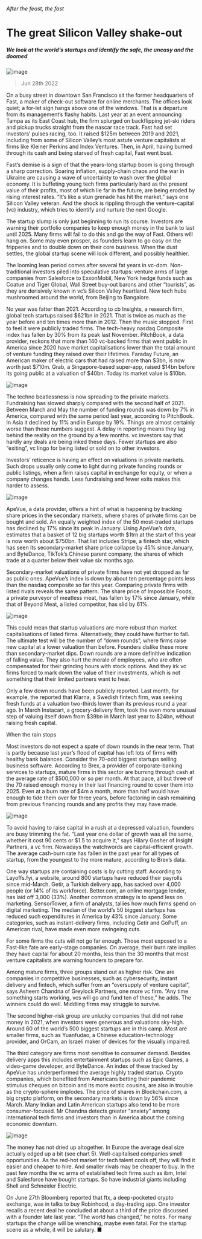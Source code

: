 ###### After the feast, the fast
# The great Silicon Valley shake-out 
##### We look at the world’s startups and identify the safe, the uneasy and the doomed 
![image](images/20220702_WBD002.jpg) 
> Jun 28th 2022 
On a busy street in downtown San Francisco sit the former headquarters of Fast, a maker of check-out software for online merchants. The offices look quiet; a for-let sign hangs above one of the windows. That is a departure from its management’s flashy habits. Last year at an event announcing Tampa as its East Coast hub, the firm splurged on backflipping jet-ski riders and pickup trucks straight from the nascar race track. Fast had set investors’ pulses racing, too. It raised $125m between 2019 and 2021, including from some of Silicon Valley’s most astute venture capitalists at firms like Kleiner Perkins and Index Ventures. Then, in April, having burned through its cash and being starved of fresh capital, Fast went bust. 
Fast’s demise is a sign of that the years-long startup boom is going through a sharp correction. Soaring inflation, supply-chain chaos and the war in Ukraine are causing a wave of uncertainty to wash over the global economy. It is buffeting young tech firms particularly hard as the present value of their profits, most of which lie far in the future, are being eroded by rising interest rates. “It’s like a stun grenade has hit the market,” says one Silicon Valley veteran. And the shock is rippling through the venture-capital (vc) industry, which tries to identify and nurture the next Google. 
The startup slump is only just beginning to run its course. Investors are warning their portfolio companies to keep enough money in the bank to last until 2025. Many firms will fail to do this and go the way of Fast. Others will hang on. Some may even prosper, as founders learn to go easy on the fripperies and to double down on their core business. When the dust settles, the global startup scene will look different, and possibly healthier. 
The looming lean period comes after several fat years in vc-dom. Non-traditional investors piled into speculative startups: venture arms of large companies from Salesforce to ExxonMobil, New York hedge funds such as Coatue and Tiger Global, Wall Street buy-out barons and other “tourists”, as they are derisively known in vc’s Silicon Valley heartland. New tech hubs mushroomed around the world, from Beijing to Bangalore. 
No year was fatter than 2021. According to cb Insights, a research firm, global tech startups raised $621bn in 2021. That is twice as much as the year before and ten times more than in 2012. Then the music stopped. First to feel it were publicly traded firms. The tech-heavy nasdaq Composite index has fallen by 30% from its peak last November. PitchBook, a data provider, reckons that more than 140 vc-backed firms that went public in America since 2020 have market capitalisations lower than the total amount of venture funding they raised over their lifetimes. Faraday Future, an American maker of electric cars that had raised more than $3bn, is now worth just $710m. Grab, a Singapore-based super-app, raised $14bn before its going public at a valuation of $40bn. Today its market value is $10bn. 
![image](images/20220702_WBC007.png) 

The techno beatlessness is now spreading to the private markets. Fundraising has slowed sharply compared with the second half of 2021. Between March and May the number of funding rounds was down by 7% in America, compared with the same period last year, according to PitchBook. In Asia it declined by 11% and in Europe by 19%. Things are almost certainly worse than those numbers suggest. A delay in reporting means they lag behind the reality on the ground by a few months. vc investors say that hardly any deals are being inked these days. Fewer startups are also “exiting”, vc lingo for being listed or sold on to other investors. 
Investors’ reticence is having an effect on valuations in private markets. Such drops usually only come to light during private funding rounds or public listings, when a firm raises capital in exchange for equity, or when a company changes hands. Less fundraising and fewer exits makes this harder to assess. 
![image](images/20220702_WBC008.png) 

ApeVue, a data provider, offers a hint of what is happening by tracking share prices in the secondary markets, where shares of private firms can be bought and sold. An equally weighted index of the 50 most-traded startups has declined by 17% since its peak in January. Using ApeVue’s data,  estimates that a basket of 12 big startups worth $1trn at the start of this year is now worth about $750bn. That list includes Stripe, a fintech star, which has seen its secondary-market share price collapse by 45% since January, and ByteDance, TikTok’s Chinese parent company, the shares of which trade at a quarter below their value six months ago. 
Secondary-market valuations of private firms have not yet dropped as far as public ones. ApeVue’s index is down by about ten percentage points less than the nasdaq composite so far this year. Comparing private firms with listed rivals reveals the same pattern. The share price of Impossible Foods, a private purveyor of meatless meat, has fallen by 17% since January, while that of Beyond Meat, a listed competitor, has slid by 61%. 
![image](images/20220702_WBC005.png) 

This could mean that startup valuations are more robust than market capitalisations of listed firms. Alternatively, they could have further to fall. The ultimate test will be the number of “down rounds”, where firms raise new capital at a lower valuation than before. Founders dislike these more than secondary-market dips. Down rounds are a more definitive indication of falling value. They also hurt the morale of employees, who are often compensated for their grinding hours with stock options. And they irk vc firms forced to mark down the value of their investments, which is not something that their limited partners want to hear. 
Only a few down rounds have been publicly reported. Last month, for example, the  reported that Klarna, a Swedish fintech firm, was seeking fresh funds at a valuation two-thirds lower than its previous round a year ago. In March Instacart, a grocery-delivery firm, took the even more unusual step of valuing itself down from $39bn in March last year to $24bn, without raising fresh capital.
When the rain stops
Most investors do not expect a spate of down rounds in the near term. That is partly because last year’s flood of capital has left lots of firms with healthy bank balances. Consider the 70-odd biggest startups selling business software. According to Brex, a provider of corporate-banking services to startups, mature firms in this sector are burning through cash at the average rate of $500,000 or so per month. At that pace, all but three of the 70 raised enough money in their last financing round to cover them into 2025. Even at a burn rate of $4m a month, more than half would have enough to tide them over for three years, before factoring in cash remaining from previous financing rounds and any profits they may have made.
![image](images/20220702_WBC009.png) 

To avoid having to raise capital in a rush at a depressed valuation, founders are busy trimming the fat. “Last year one dollar of growth was all the same, whether it cost 90 cents or $1.5 to acquire it,” says Hilary Gosher of Insight Partners, a vc firm. Nowadays the watchwords are capital-efficient growth. The average cash-burn rate has fallen in the past year for all types of startup, from the youngest to the more mature, according to Brex’s data. 
One way startups are containing costs is by cutting staff. According to Layoffs.fyi, a website, around 800 startups have reduced their payrolls since mid-March. Getir, a Turkish delivery app, has sacked over 4,000 people (or 14% of its workforce). Better.com, an online mortgage lender, has laid off 3,000 (33%). Another common strategy is to spend less on marketing. SensorTower, a firm of analysts, tallies how much firms spend on digital marketing. The median of the world’s 50 biggest startups has reduced such expenditures in America by 43% since January. Some categories, such as instant-delivery firms, including Getir and GoPuff, an American rival, have made even more swingeing cuts.
For some firms the cuts will not go far enough. Those most exposed to a Fast-like fate are early-stage companies. On average, their burn rate implies they have capital for about 20 months, less than the 30 months that most venture capitalists are warning founders to prepare for. 
Among mature firms, three groups stand out as higher risk. One are companies in competitive businesses, such as cybersecurity, instant delivery and fintech, which suffer from an “oversupply of venture capital”, says Asheem Chandna of Greylock Partners, one more vc firm. “Any time something starts working, vcs will go and fund ten of these,” he adds. The winners could do well. Middling firms may struggle to survive.
The second higher-risk group are unlucky companies that did not raise money in 2021, when investors were generous and valuations sky-high. Around 60 of the world’s 500 biggest startups are in this camp. Most are smaller firms, such as Yuanfudao, a Chinese education-technology provider, and OrCam, an Israeli maker of devices for the visually impaired. 
The third category are firms most sensitive to consumer demand. Besides delivery apps this includes entertainment startups such as Epic Games, a video-game developer, and ByteDance. An index of these tracked by ApeVue has underperformed the average highly traded startup. Crypto companies, which benefited from Americans betting their pandemic stimulus cheques on bitcoin and its more exotic cousins, are also in trouble as the crypto-sphere implodes. The price of shares in Blockchain.com, a big crypto platform, on the secondary markets is down by 56% since March. Many Indian and Latin American startups also tend to be more consumer-focused. Mr Chandna detects greater “anxiety” among international tech firms and investors than in America about the coming economic downturn. 
![image](images/20220702_WBC019.png) 

The money has not dried up altogether. In Europe the average deal size actually edged up a bit (see chart 5). Well-capitalised companies smell opportunities. As the red-hot market for tech talent cools off, they will find it easier and cheaper to hire. And smaller rivals may be cheaper to buy. In the past few months the vc arms of established tech firms such as ibm, Intel and Salesforce have bought startups. So have industrial giants including Shell and Schneider Electric. 
On June 27th Bloomberg reported that ftx, a deep-pocketed crypto exchange, was in talks to buy Robinhood, a day-trading app. One investor recalls a recent deal he concluded at about a third of the price discussed with a founder late last year. “The world has changed,” he notes. For many startups the change will be wrenching, maybe even fatal. For the startup scene as a whole, it will be salutary. ■

